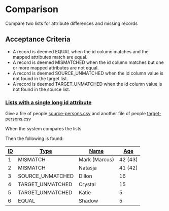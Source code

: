 # Comparison

Compare two lists for attribute differences and missing records

## Acceptance Criteria

- A record is deemed EQUAL when the id column matches and the mapped attributes match are equal.
- A record is deemed MISMATCHED when the id column matches but one or more mapped attributes are not equal.
- A record is deemed SOURCE_UNMATCHED when the id column value is not found in the target list.
- A record is deemed TARGET_UNMATCHED when the id column value is not found in the source list.

### [Lists with a single long id attribute](- "basic")

Give a file of people [source-persons.csv](- "#source") and another file of people [target-persons.csv](- "#target")

When the system compares the lists

Then the following is found:

| [ ][compare] [ID][id]| [Type][type]       | [Name][name]  | [Age][age]
|----------------------|--------------------|---------------|-----------|
| 1                    | MISMATCH           | Mark (Marcus) | 42 (43)   |
| 2                    | MISMATCH           | Natasja       | 41 (42)   |
| 3                    | SOURCE_UNMATCHED   | Dillon        | 16        |
| 4                    | TARGET_UNMATCHED   | Crystal       | 15        |
| 5                    | TARGET_UNMATCHED   | Katie         | 5         |
| 6                    | EQUAL              | Shadow        | 5         |

[compare]: - "c:verify-rows=#result:compare(#source,#target)"
[id]: - "?=#result['ID']"
[type]: - "?=#result['resultType']"
[name]: - "?=#result['FIRSTNAME']"
[age]: - "?=#result['AGE']"


